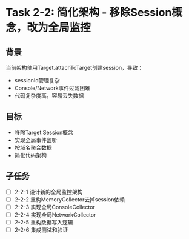# Task 2-2: 简化架构 - 移除Session概念，改为全局监控

## 背景
当前架构使用Target.attachToTarget创建session，导致：
- sessionId管理复杂
- Console/Network事件过滤困难
- 代码复杂度高，容易丢失数据

## 目标
- 移除Target Session概念
- 实现全局事件监听
- 按域名聚合数据
- 简化代码架构

## 子任务
- [ ] 2-2-1 设计新的全局监控架构
- [ ] 2-2-2 重构MemoryCollector去掉session依赖
- [ ] 2-2-3 实现全局ConsoleCollector
- [ ] 2-2-4 实现全局NetworkCollector  
- [ ] 2-2-5 重构数据写入逻辑
- [ ] 2-2-6 集成测试和验证